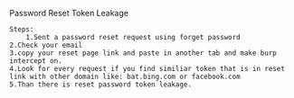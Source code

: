 Password Reset Token Leakage
    
    Steps:
    	1.Sent a password reset request using forget password
	2.Check your email 
	3.copy your reset page link and paste in another tab and make burp intercept on.
	4.Look for every request if you find similiar token that is in reset link with other domain like: bat.bing.com or facebook.com
	5.Than there is reset password token leakage.
